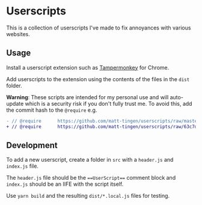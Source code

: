 # Userscripts

This is a collection of userscripts I've made to fix annoyances with various websites.

## Usage

Install a userscript extension such as [Tampermonkey](https://chrome.google.com/webstore/detail/tampermonkey/dhdgffkkebhmkfjojejmpbldmpobfkfo) for Chrome.

Add userscripts to the extension using the contents of the files in the `dist` folder.

**Warning**: These scripts are intended for my personal use and will auto-update which is a security risk if you don't fully trust me. To avoid this, add the commit hash to the `@require` e.g.

```diff
- // @require      https://github.com/matt-tingen/userscripts/raw/master/src/netflix/index.js
+ // @require      https://github.com/matt-tingen/userscripts/raw/63c7d92e60a940d997841fcc8f09be87760539db/src/netflix/index.js
```

## Development

To add a new userscript, create a folder in `src` with a `header.js` and `index.js` file.

The `header.js` file should be the `==UserScript==` comment block and `index.js` should be an IIFE with the script itself.

Use `yarn build` and the resulting `dist/*.local.js` files for testing.
